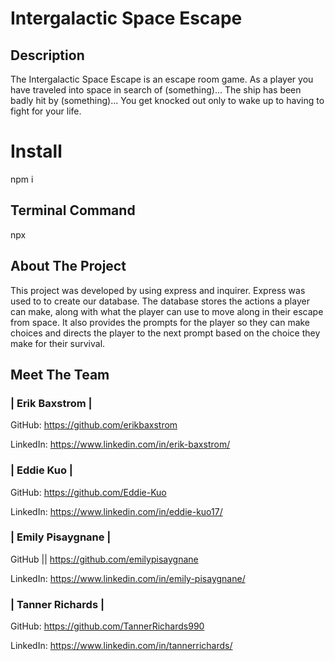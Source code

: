 # Intergalactic Space Escape

## Description

The Intergalactic Space Escape is an escape room game. As a player you have traveled into space in search of (something)... The ship has been badly hit by (something)... You get knocked out only to wake up to having to fight for your life.

# Install

npm i

## Terminal Command

npx

## About The Project

This project was developed by using express and inquirer. Express was used to to create our database. The database stores the actions a player can make, along with what the player can use to move along in their escape from space. It also provides the prompts for the player so they can make choices and directs the player to the next prompt based on the choice they make for their survival.

## Meet The Team

### | Erik Baxstrom |

GitHub: https://github.com/erikbaxstrom

LinkedIn: https://www.linkedin.com/in/erik-baxstrom/

### | Eddie Kuo |

GitHub: https://github.com/Eddie-Kuo

LinkedIn: https://www.linkedin.com/in/eddie-kuo17/

### | Emily Pisaygnane |

GitHub || https://github.com/emilypisaygnane

LinkedIn: https://www.linkedin.com/in/emily-pisaygnane/

### | Tanner Richards |

GitHub: https://github.com/TannerRichards990

LinkedIn: https://www.linkedin.com/in/tannerrichards/
